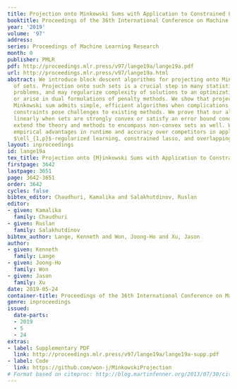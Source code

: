 ```yaml
---
title: Projection onto Minkowski Sums with Application to Constrained Learning
booktitle: Proceedings of the 36th International Conference on Machine Learning
year: '2019'
volume: '97'
address: 
series: Proceedings of Machine Learning Research
month: 0
publisher: PMLR
pdf: http://proceedings.mlr.press/v97/lange19a/lange19a.pdf
url: http://proceedings.mlr.press/v97/lange19a.html
abstract: We introduce block descent algorithms for projecting onto Minkowski sums
  of sets. Projection onto such sets is a crucial step in many statistical learning
  problems, and may regularize complexity of solutions to an optimization problem
  or arise in dual formulations of penalty methods. We show that projecting onto the
  Minkowski sum admits simple, efficient algorithms when complications such as overlapping
  constraints pose challenges to existing methods. We prove that our algorithm converges
  linearly when sets are strongly convex or satisfy an error bound condition, and
  extend the theory and methods to encompass non-convex sets as well. We demonstrate
  empirical advantages in runtime and accuracy over competitors in applications to
  $\ell_{1,p}$-regularized learning, constrained lasso, and overlapping group lasso.
layout: inproceedings
id: lange19a
tex_title: Projection onto {M}inkowski Sums with Application to Constrained Learning
firstpage: 3642
lastpage: 3651
page: 3642-3651
order: 3642
cycles: false
bibtex_editor: Chaudhuri, Kamalika and Salakhutdinov, Ruslan
editor:
- given: Kamalika
  family: Chaudhuri
- given: Ruslan
  family: Salakhutdinov
bibtex_author: Lange, Kenneth and Won, Joong-Ho and Xu, Jason
author:
- given: Kenneth
  family: Lange
- given: Joong-Ho
  family: Won
- given: Jason
  family: Xu
date: 2019-05-24
container-title: Proceedings of the 36th International Conference on Machine Learning
genre: inproceedings
issued:
  date-parts:
  - 2019
  - 5
  - 24
extras:
- label: Supplementary PDF
  link: http://proceedings.mlr.press/v97/lange19a/lange19a-supp.pdf
- label: Code
  link: https://github.com/won-j/MinkowskiProjection
# Format based on citeproc: http://blog.martinfenner.org/2013/07/30/citeproc-yaml-for-bibliographies/
---
```

